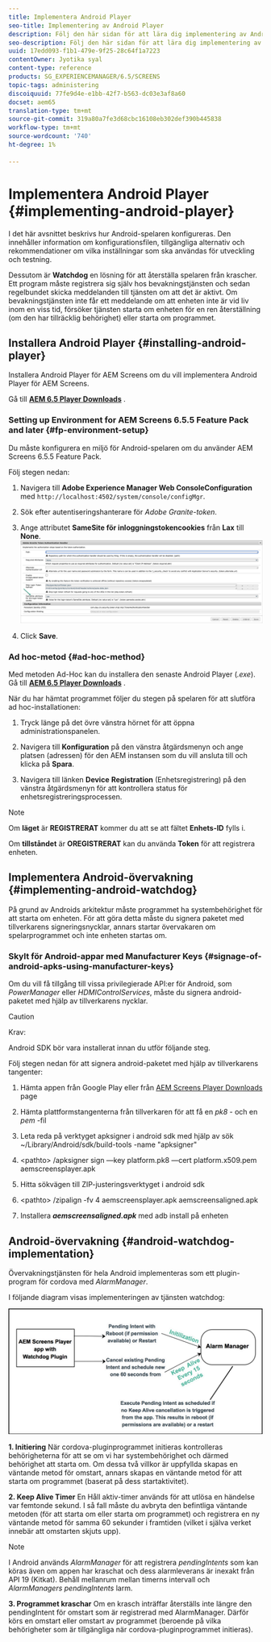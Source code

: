 ```yaml
---
title: Implementera Android Player
seo-title: Implementering av Android Player
description: Följ den här sidan för att lära dig implementering av Android Watchdog, en lösning för att återställa spelaren från krascher.
seo-description: Följ den här sidan för att lära dig implementering av Android Watchdog, en lösning för att återställa spelaren från krascher.
uuid: 17edd093-f1b1-479e-9f25-28c64f1a7223
contentOwner: Jyotika syal
content-type: reference
products: SG_EXPERIENCEMANAGER/6.5/SCREENS
topic-tags: administering
discoiquuid: 77fe9d4e-e1bb-42f7-b563-dc03e3af8a60
docset: aem65
translation-type: tm+mt
source-git-commit: 319a80a7fe3d68cbc16108eb302def390b445838
workflow-type: tm+mt
source-wordcount: '740'
ht-degree: 1%

---
```



# Implementera Android Player {#implementing-android-player}

I det här avsnittet beskrivs hur Android-spelaren konfigureras. Den innehåller information om konfigurationsfilen, tillgängliga alternativ och rekommendationer om vilka inställningar som ska användas för utveckling och testning.

Dessutom är **Watchdog** en lösning för att återställa spelaren från krascher. Ett program måste registrera sig själv hos bevakningstjänsten och sedan regelbundet skicka meddelanden till tjänsten om att det är aktivt. Om bevakningstjänsten inte får ett meddelande om att enheten inte är vid liv inom en viss tid, försöker tjänsten starta om enheten för en ren återställning (om den har tillräcklig behörighet) eller starta om programmet.

## Installera Android Player {#installing-android-player}

Installera Android Player för AEM Screens om du vill implementera Android Player för AEM Screens.

Gå till [**AEM 6.5 Player Downloads**](https://download.macromedia.com/screens/) .

### Setting up Environment for AEM Screens 6.5.5 Feature Pack and later {#fp-environment-setup}

Du måste konfigurera en miljö för Android-spelaren om du använder AEM Screens 6.5.5 Feature Pack.

Följ stegen nedan:

1. Navigera till **Adobe Experience Manager Web ConsoleConfiguration** med `http://localhost:4502/system/console/configMgr`.

1. Sök efter autentiseringshanterare för *Adobe Granite-token*.

1. Ange attributet **SameSite för inloggningstokencookies** från **Lax** till **None**.
   ![bild](/help/user-guide/assets/granite-updates.png)

1. Click **Save**.


### Ad hoc-metod {#ad-hoc-method}

Med metoden Ad-Hoc kan du installera den senaste Android Player (*.exe*). Gå till [**AEM 6.5 Player Downloads**](https://download.macromedia.com/screens/) .

När du har hämtat programmet följer du stegen på spelaren för att slutföra ad hoc-installationen:

1. Tryck länge på det övre vänstra hörnet för att öppna administrationspanelen.
1. Navigera till **Konfiguration** på den vänstra åtgärdsmenyn och ange platsen (adressen) för den AEM instansen som du vill ansluta till och klicka på **Spara**.

1. Navigera till länken **Device** **Registration** (Enhetsregistrering) på den vänstra åtgärdsmenyn för att kontrollera status för enhetsregistreringsprocessen.

>[!NOTE]
>
>Om **läget** är **REGISTRERAT** kommer du att se att fältet **Enhets-ID** fylls i.
>
>Om **tillståndet** är **OREGISTRERAT** kan du använda **Token** för att registrera enheten.

## Implementera Android-övervakning {#implementing-android-watchdog}

På grund av Androids arkitektur måste programmet ha systembehörighet för att starta om enheten. För att göra detta måste du signera paketet med tillverkarens signeringsnycklar, annars startar övervakaren om spelarprogrammet och inte enheten startas om.

### Skylt för Android-appar med Manufacturer Keys {#signage-of-android-apks-using-manufacturer-keys}

Om du vill få tillgång till vissa privilegierade API:er för Android, som *PowerManager* eller *HDMIControlServices*, måste du signera android-paketet med hjälp av tillverkarens nycklar.

>[!CAUTION]
>
>Krav:
>
>Android SDK bör vara installerat innan du utför följande steg.

Följ stegen nedan för att signera android-paketet med hjälp av tillverkarens tangenter:

1. Hämta appen från Google Play eller från [AEM Screens Player Downloads](https://download.macromedia.com/screens/) page
1. Hämta plattformstangenterna från tillverkaren för att få en *pk8* - och en *pem* -fil

1. Leta reda på verktyget apksigner i android sdk med hjälp av sök ~/Library/Android/sdk/build-tools -name &quot;apksigner&quot;
1. &lt;pathto> /apksigner sign —key platform.pk8 —cert platform.x509.pem aemscreensplayer.apk
1. Hitta sökvägen till ZIP-justeringsverktyget i android sdk
1. &lt;pathto> /zipalign -fv 4 aemscreensplayer.apk aemscreensaligned.apk
1. Installera ***aemscreensaligned.apk*** med adb install på enheten

## Android-övervakning {#android-watchdog-implementation}

Övervakningstjänsten för hela Android implementeras som ett plugin-program för cordova med *AlarmManager*.

I följande diagram visas implementeringen av tjänsten watchdog:

![chlimage_1-31](assets/chlimage_1-31.png)

**1. Initiering** När cordova-pluginprogrammet initieras kontrolleras behörigheterna för att se om vi har systembehörighet och därmed behörighet att starta om. Om dessa två villkor är uppfyllda skapas en väntande metod för omstart, annars skapas en väntande metod för att starta om programmet (baserat på dess startaktivitet).

**2. Keep Alive Timer** En Håll aktiv-timer används för att utlösa en händelse var femtonde sekund. I så fall måste du avbryta den befintliga väntande metoden (för att starta om eller starta om programmet) och registrera en ny väntande metod för samma 60 sekunder i framtiden (vilket i själva verket innebär att omstarten skjuts upp).

>[!NOTE]
>
>I Android används *AlarmManager* för att registrera *pendingIntents* som kan köras även om appen har kraschat och dess alarmleverans är inexakt från API 19 (Kitkat). Behåll mellanrum mellan timerns intervall och *AlarmManagers* *pendingIntents* larm.

**3. Programmet kraschar** Om en krasch inträffar återställs inte längre den pendingIntent för omstart som är registrerad med AlarmManager. Därför körs en omstart eller omstart av programmet (beroende på vilka behörigheter som är tillgängliga när cordova-pluginprogrammet initieras).
